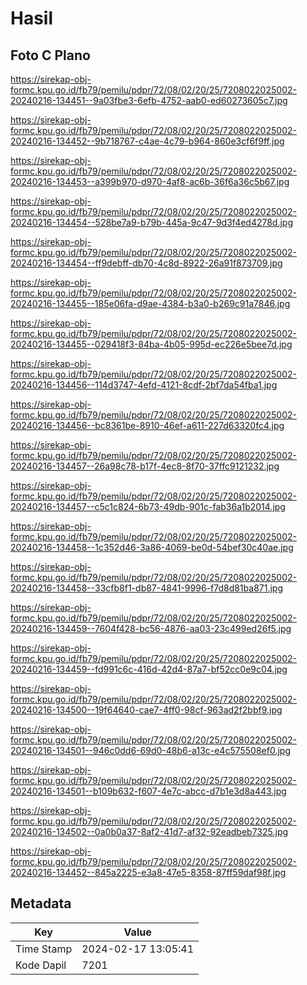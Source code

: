 # Hasil

## Foto C Plano

https://sirekap-obj-formc.kpu.go.id/fb79/pemilu/pdpr/72/08/02/20/25/7208022025002-20240216-134451--9a03fbe3-6efb-4752-aab0-ed60273605c7.jpg

https://sirekap-obj-formc.kpu.go.id/fb79/pemilu/pdpr/72/08/02/20/25/7208022025002-20240216-134452--9b718767-c4ae-4c79-b964-860e3cf6f9ff.jpg

https://sirekap-obj-formc.kpu.go.id/fb79/pemilu/pdpr/72/08/02/20/25/7208022025002-20240216-134453--a399b970-d970-4af8-ac6b-36f6a36c5b67.jpg

https://sirekap-obj-formc.kpu.go.id/fb79/pemilu/pdpr/72/08/02/20/25/7208022025002-20240216-134454--528be7a9-b79b-445a-9c47-9d3f4ed4278d.jpg

https://sirekap-obj-formc.kpu.go.id/fb79/pemilu/pdpr/72/08/02/20/25/7208022025002-20240216-134454--ff9debff-db70-4c8d-8922-26a91f873709.jpg

https://sirekap-obj-formc.kpu.go.id/fb79/pemilu/pdpr/72/08/02/20/25/7208022025002-20240216-134455--185e06fa-d9ae-4384-b3a0-b269c91a7846.jpg

https://sirekap-obj-formc.kpu.go.id/fb79/pemilu/pdpr/72/08/02/20/25/7208022025002-20240216-134455--029418f3-84ba-4b05-995d-ec226e5bee7d.jpg

https://sirekap-obj-formc.kpu.go.id/fb79/pemilu/pdpr/72/08/02/20/25/7208022025002-20240216-134456--114d3747-4efd-4121-8cdf-2bf7da54fba1.jpg

https://sirekap-obj-formc.kpu.go.id/fb79/pemilu/pdpr/72/08/02/20/25/7208022025002-20240216-134456--bc8361be-8910-46ef-a611-227d63320fc4.jpg

https://sirekap-obj-formc.kpu.go.id/fb79/pemilu/pdpr/72/08/02/20/25/7208022025002-20240216-134457--26a98c78-b17f-4ec8-8f70-37ffc9121232.jpg

https://sirekap-obj-formc.kpu.go.id/fb79/pemilu/pdpr/72/08/02/20/25/7208022025002-20240216-134457--c5c1c824-6b73-49db-901c-fab36a1b2014.jpg

https://sirekap-obj-formc.kpu.go.id/fb79/pemilu/pdpr/72/08/02/20/25/7208022025002-20240216-134458--1c352d46-3a86-4069-be0d-54bef30c40ae.jpg

https://sirekap-obj-formc.kpu.go.id/fb79/pemilu/pdpr/72/08/02/20/25/7208022025002-20240216-134458--33cfb8f1-db87-4841-9996-f7d8d81ba871.jpg

https://sirekap-obj-formc.kpu.go.id/fb79/pemilu/pdpr/72/08/02/20/25/7208022025002-20240216-134459--7604f428-bc56-4876-aa03-23c499ed26f5.jpg

https://sirekap-obj-formc.kpu.go.id/fb79/pemilu/pdpr/72/08/02/20/25/7208022025002-20240216-134459--fd991c6c-416d-42d4-87a7-bf52cc0e9c04.jpg

https://sirekap-obj-formc.kpu.go.id/fb79/pemilu/pdpr/72/08/02/20/25/7208022025002-20240216-134500--19f64640-cae7-4ff0-98cf-963ad2f2bbf9.jpg

https://sirekap-obj-formc.kpu.go.id/fb79/pemilu/pdpr/72/08/02/20/25/7208022025002-20240216-134501--946c0dd6-69d0-48b6-a13c-e4c575508ef0.jpg

https://sirekap-obj-formc.kpu.go.id/fb79/pemilu/pdpr/72/08/02/20/25/7208022025002-20240216-134501--b109b632-f607-4e7c-abcc-d7b1e3d8a443.jpg

https://sirekap-obj-formc.kpu.go.id/fb79/pemilu/pdpr/72/08/02/20/25/7208022025002-20240216-134502--0a0b0a37-8af2-41d7-af32-92eadbeb7325.jpg

https://sirekap-obj-formc.kpu.go.id/fb79/pemilu/pdpr/72/08/02/20/25/7208022025002-20240216-134452--845a2225-e3a8-47e5-8358-87ff59daf98f.jpg


## Metadata

| Key        | Value               |
| ---------- | ------------------- |
| Time Stamp | 2024-02-17 13:05:41 |
| Kode Dapil | 7201                |



